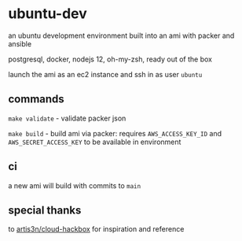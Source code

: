 # ubuntu-dev

an ubuntu development environment built into an ami with packer and ansible

postgresql, docker, nodejs 12, oh-my-zsh, ready out of the box

launch the ami as an ec2 instance and ssh in as user `ubuntu`

## commands

`make validate` - validate packer json

`make build` - build ami via packer: requires `AWS_ACCESS_KEY_ID`  and `AWS_SECRET_ACCESS_KEY` to be available in environment

## ci

a new ami will build with commits to `main`

## special thanks

to [artis3n/cloud-hackbox](https://github.com/artis3n/cloud-hackbox) for inspiration and reference

